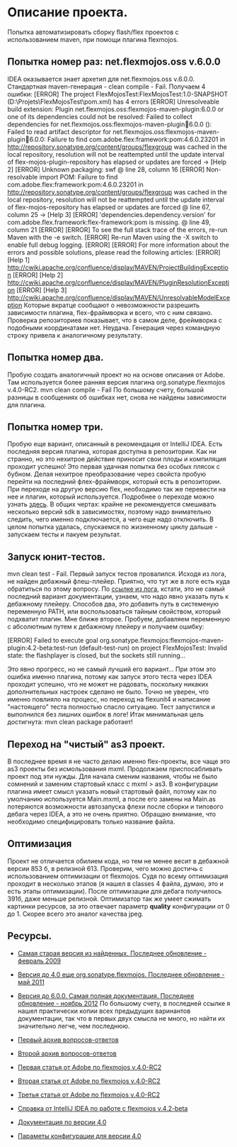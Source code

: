 # Описание проекта.
Попытка автоматизировать сборку flash/flex проектов с использованием maven,
при помощи плагина flexmojos.

## Попытка номер раз: net.flexmojos.oss v.6.0.0
IDEA оказывается знает архетип для net.flexmojos.oss v.6.0.0. Стандартная maven-генерация - clean compile - Fail.
Получаем 4 ошибки:
[ERROR]   The project FlexMojosTest:FlexMojosTest:1.0-SNAPSHOT (D:\Projets\FlexMojosTest\pom.xml) has 4 errors
[ERROR]     Unresolveable build extension: Plugin net.flexmojos.oss:flexmojos-maven-plugin:6.0.0 or one of its dependencies could not be resolved: Failed to collect dependencies for net.flexmojos.oss:flexmojos-maven-plugin:jar:6.0.0 (): Failed to read artifact descriptor for net.flexmojos.oss:flexmojos-maven-plugin:jar:6.0.0: Failure to find com.adobe.flex:framework:pom:4.6.0.23201 in http://repository.sonatype.org/content/groups/flexgroup was cached in the local repository, resolution will not be reattempted until the update interval of flex-mojos-plugin-repository has elapsed or updates are forced -> [Help 2]
[ERROR]     Unknown packaging: swf @ line 28, column 16
[ERROR]     Non-resolvable import POM: Failure to find com.adobe.flex:framework:pom:4.6.0.23201 in http://repository.sonatype.org/content/groups/flexgroup was cached in the local repository, resolution will not be reattempted until the update interval of flex-mojos-repository has elapsed or updates are forced @ line 67, column 25 -> [Help 3]
[ERROR]     'dependencies.dependency.version' for com.adobe.flex.framework:flex-framework:pom is missing. @ line 49, column 21
[ERROR]
[ERROR] To see the full stack trace of the errors, re-run Maven with the -e switch.
[ERROR] Re-run Maven using the -X switch to enable full debug logging.
[ERROR]
[ERROR] For more information about the errors and possible solutions, please read the following articles:
[ERROR] [Help 1] http://cwiki.apache.org/confluence/display/MAVEN/ProjectBuildingException
[ERROR] [Help 2] http://cwiki.apache.org/confluence/display/MAVEN/PluginResolutionException
[ERROR] [Help 3] http://cwiki.apache.org/confluence/display/MAVEN/UnresolvableModelException
Которые вкратце сообщают о невозможности разрешить зависимости плагина, flex-фраймворка и всего, что с ним связано.
Проверка репозиториев показывает, что в самом деле, фреймворка с подобными координатами нет.
Неудача. Генерация через командную строку привела к аналогичному результату.

## Попытка номер два.
Пробую создать аналогичный проект но на основе описания от Adobe. Там используется более ранняя версия
плагина org.sonatype.flexmojos v.4.0-RC2.
mvn clean compile - Fail
По большому счету, большой разницы в сообщениях об ошибках нет, снова не найдены зависимости для плагина.

## Попытка номер три.
Пробую еще вариант, описанный в рекомендация от IntelliJ IDEA. Есть последняя версия плагина, которая доступна в репозитории.
Как ни странно, но это нехитрое действие приносит свои плоды и компиляция проходит успешно! Это первая удачная попытка
без особых плясок с бубном.
Делая нехитрое преобразование через свойста пробую перейти на последний флех-фраймворк, который есть в репозитории.
При переходе на другую версию flex, необходимо так же перевести на нее и плагин, который используется. Подробнее о переходе
можно узнать [здесь](https://flexmojos.atlassian.net/wiki/display/FLEXMOJOS/Specify+the+Flash+Player+Target+Version).
В общих чертах: крайне не рекомендуется смешивать несколько версий sdk в зависимостях, поэтому надо внимательно следить,
чего именно подключается, а чего еще надо отключить.
В целом попытка удалась, спускаемся по жизненному циклу дальше - запускаем тесты и пакуем результат.

## Запуск юнит-тестов.
mvn clean test - Fail.
Первый запуск тестов провалился. Исходя из лога, не найден дебажный флеш-плейер. Приятно, что тут же в логе
есть куда обратиться по этому вопросу. По [ссылке из лога](https://docs.sonatype.org/display/FLEXMOJOS/Running+unit+tests),
кстати, это не самый последний вариант документации, узнаем, что надо явно указать путь к дебажному плейеру.
Способов два, это добавить путь в системеную переменную PATH, или воспользоваться тайным свойством, который подхватит
плагин. Мне ближе второе. Пробуем, добавляем переменную с абсолютным путем к дебажному плейеру и получаем ошибку:

[ERROR] Failed to execute goal org.sonatype.flexmojos:flexmojos-maven-plugin:4.2-beta:test-run (default-test-run) on project FlexMojosTest: Invalid state: the flashplayer is closed, but the sockets still running...

Это явно прогресс, но не самый лучший его вариант...
При этом это ошибка именно плагина, потому как запуск этого теста через IDEA проходит успешно, что не может не радовать,
поскольку никаких дополнительных настроек сделано не было. Точно не уверен, что именно повлияло на процесс, но переход
на flexunit4 и написание "настоящего" теста полностью спасло ситуацию. Тест запустился и выполнился без лишних ошибок в логе!
Итак минимальная цель достигнута: mvn clean package работает!

## Переход на "чистый" as3 проект.
В последнее время я не часто делаю именно flex-проекты, все чаще это as3 проекты без исмользования mxml. Продолжаем
приспосабливать проект под эти нужды. Для начала сменим названия, чтобы не было сомнений и заменим стартовый класс с
mxml > as3. В конфигурации плагина имеет смысл указать новый стартовый файл, потому как по умолчанию используется Main.mxml,
а после его замены на Main.as потеряются возможности автозапуска флехи после сборки и типового дебага через IDEA, а это
не очень приятно. Обращаю внимание, что необходимо специфицировать только название файла.

## Оптимизация
Проект не отличается обилием кода, но тем не менее весит в дебажной версии 853 б, в релизной 613. Проверим, чего можно
достичь с использованием оптимизации от flexmojos. Судя по всему оптимизация проходит в несколько этапов (я нашел в classes
4 файла, думаю, это и есть этапы оптимизации). После оптимизации для дебага получилось 391б, даже меньше релизной.
Оптимизатор так же умеет сжимать картинки ресурсов, за это отвечает параметр **quality** конфигурации от 0 до 1. Скорее всего
это аналог качества jpeg.

## Ресурсы.
- [Самая старая версия из найденных. Последнее обновление - февраль 2009](http://code.google.com/p/flex-mojos/)
- [Версия до 4.0 еще org.sonatype.flexmojos. Последнее обновление - май 2011](https://docs.sonatype.org/display/FLEXMOJOS/Home)
- [Версия до 6.0.0. Самая полная документация. Последнее обновление - ноябрь 2012](https://flexmojos.atlassian.net/wiki/display/FLEXMOJOS/Home)
По большому счету, в последней ссылке я нашел практически копии всех предыдущих варинантов документации, так что
в первых двух смысла не много, но найти их значительно легче, чем последнюю.

- [Первый архив вопросов-ответов](http://www.mail-archive.com/flex-mojos@googlegroups.com/)
- [Второй архив вопросов-ответов](http://osdir.com/ml/flex-mojos)

- [Первая статья от Adobe по flexmojos v.4.0-RC2](http://www.adobe.com/devnet/flex/articles/flex-maven-flexmojos-pt1.html)
- [Вторая статья от Adobe по flexmojos v.4.0-RC2](http://www.adobe.com/devnet/flex/articles/flex-maven-flexmojos-pt2.html)
- [Третья статья от Adobe по flexmojos v.4.0-RC2](http://www.adobe.com/devnet/flex/articles/flex-maven-flexmojos-pt3.html)

- [Справка от IntelliJ IDEA по работе с flexmojos v.4.2-beta](http://wiki.jetbrains.net/intellij/Working_with_Flexmojos_projects_in_IntelliJ_IDEA)

- [Документация по версии 4.0](http://repository.sonatype.org/content/sites/flexmojos-site/4.0-SNAPSHOT/project-info.html)
- [Параметы конфигурации для версии 4.0](http://repository.sonatype.org/content/sites/flexmojos-site/4.0-SNAPSHOT/configurator-mojo.html)


